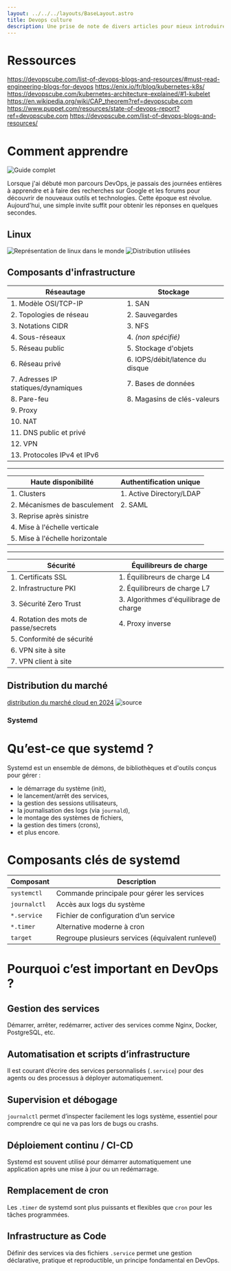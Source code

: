 ```yaml
---
layout: ../../../layouts/BaseLayout.astro
title: Devops culture
description: Une prise de note de divers articles pour mieux introduire le domaine du devops
---
```



# Ressources

https://devopscube.com/list-of-devops-blogs-and-resources/#must-read-engineering-blogs-for-devops
https://enix.io/fr/blog/kubernetes-k8s/
https://devopscube.com/kubernetes-architecture-explained/#1-kubelet
https://en.wikipedia.org/wiki/CAP_theorem?ref=devopscube.com
https://www.puppet.com/resources/state-of-devops-report?ref=devopscube.com
https://devopscube.com/list-of-devops-blogs-and-resources/


# Comment apprendre 


![Guide complet](http://devopscube.com/become-devops-engineer/)

Lorsque j'ai débuté mon parcours DevOps, je passais des journées entières à apprendre et à faire des recherches sur Google et les forums pour découvrir de nouveaux outils et technologies. Cette époque est révolue. Aujourd'hui, une simple invite suffit pour obtenir les réponses en quelques secondes.

## Linux

![Représentation de linux dans le monde](/thotify/k8s_&_devops/linux-usage-1.png)
![Distribution utilisées](/thotify/k8s_&_devops/linux-vendor-allocation-min-1.png)


## Composants d'infrastructure

| Réseautage | Stockage |
|------------|----------|
| 1. Modèle OSI/TCP-IP | 1. SAN |
| 2. Topologies de réseau | 2. Sauvegardes |
| 3. Notations CIDR | 3. NFS |
| 4. Sous-réseaux | 4. *(non spécifié)* |
| 5. Réseau public | 5. Stockage d'objets |
| 6. Réseau privé | 6. IOPS/débit/latence du disque |
| 7. Adresses IP statiques/dynamiques | 7. Bases de données |
| 8. Pare-feu | 8. Magasins de clés-valeurs |
| 9. Proxy | |
| 10. NAT | |
| 11. DNS public et privé | |
| 12. VPN | |
| 13. Protocoles IPv4 et IPv6 | |

---

| Haute disponibilité | Authentification unique |
|---------------------|--------------------------|
| 1. Clusters | 1. Active Directory/LDAP |
| 2. Mécanismes de basculement | 2. SAML |
| 3. Reprise après sinistre | |
| 4. Mise à l'échelle verticale | |
| 5. Mise à l'échelle horizontale | |

---

| Sécurité | Équilibreurs de charge |
|----------|------------------------|
| 1. Certificats SSL | 1. Équilibreurs de charge L4 |
| 2. Infrastructure PKI | 2. Équilibreurs de charge L7 |
| 3. Sécurité Zero Trust | 3. Algorithmes d'équilibrage de charge |
| 4. Rotation des mots de passe/secrets | 4. Proxy inverse |
| 5. Conformité de sécurité | |
| 6. VPN site à site | |
| 7. VPN client à site | |


## Distribution du marché 

[distribution du marché cloud en 2024](/thotify/k8s_&_devops/18819.jpeg)
![source](https://www.statista.com/chart/18819/worldwide-market-share-of-leading-cloud-infrastructure-service-providers/?ref=devopscube.com)




















### Systemd

# Qu’est-ce que systemd ?

Systemd est un ensemble de démons, de bibliothèques et d'outils conçus pour gérer :

- le démarrage du système (init),
- le lancement/arrêt des services,
- la gestion des sessions utilisateurs,
- la journalisation des logs (via `journald`),
- le montage des systèmes de fichiers,
- la gestion des timers (crons),
- et plus encore.

# Composants clés de systemd

| Composant    | Description                                      |
|--------------|--------------------------------------------------|
| `systemctl`  | Commande principale pour gérer les services      |
| `journalctl` | Accès aux logs du système                        |
| `*.service`  | Fichier de configuration d’un service            |
| `*.timer`    | Alternative moderne à cron                       |
| `target`     | Regroupe plusieurs services (équivalent runlevel)|

# Pourquoi c’est important en DevOps ?

## Gestion des services
Démarrer, arrêter, redémarrer, activer des services comme Nginx, Docker, PostgreSQL, etc.

## Automatisation et scripts d’infrastructure
Il est courant d’écrire des services personnalisés (`.service`) pour des agents ou des processus à déployer automatiquement.

## Supervision et débogage
`journalctl` permet d’inspecter facilement les logs système, essentiel pour comprendre ce qui ne va pas lors de bugs ou crashs.

## Déploiement continu / CI-CD
Systemd est souvent utilisé pour démarrer automatiquement une application après une mise à jour ou un redémarrage.

## Remplacement de cron
Les `.timer` de systemd sont plus puissants et flexibles que `cron` pour les tâches programmées.

## Infrastructure as Code
Définir des services via des fichiers `.service` permet une gestion déclarative, pratique et reproductible, un principe fondamental en DevOps.
